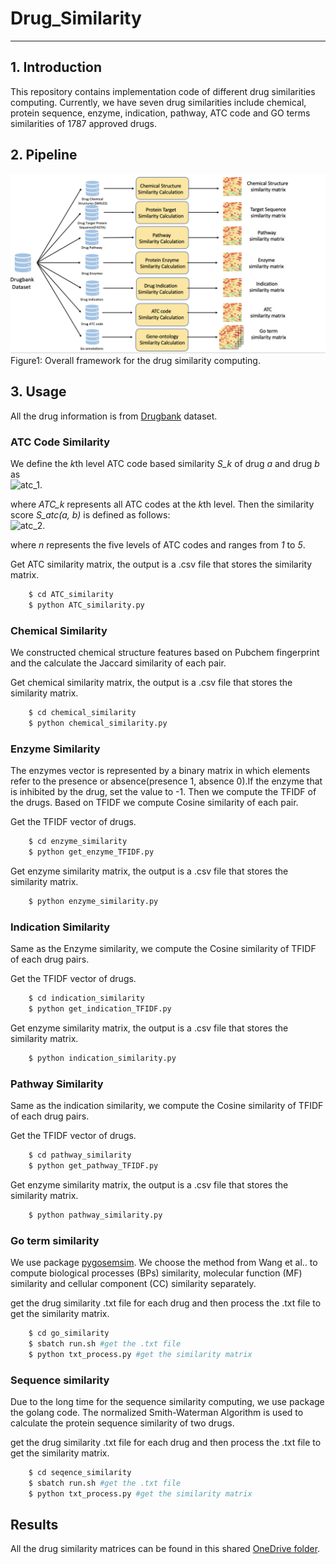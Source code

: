 # Drug_Similarity
------------------
## 1. Introduction
This repository contains implementation code of different drug similarities computing. Currently, we have seven drug similarities include chemical, protein sequence, enzyme, indication, pathway, ATC code and GO terms similarities of 1787 approved drugs.

## 2. Pipeline

![alt text](pipeline.png "Pipeline")
Figure1: Overall framework for the drug similarity computing.
## 3. Usage
All the drug information is from [Drugbank](https://www.drugbank.ca) dataset. 
### ATC Code Similarity 
We define the *k*th level ATC code based similarity *S_k* of drug *a* and drug *b* as      
![atc_1](https://latex.codecogs.com/svg.image?S_k(a,b)=\frac{ATC_k(a)\cap&space;ATC_k(b)}{ATC_k(a)\cup&space;ATC_k(b)}). 

where *ATC_k* represents all ATC codes at the *k*th level. Then the similarity score *S_atc(a, b)* is defined as follows:  
![atc_2](https://latex.codecogs.com/svg.image?S_{atc}(a,b)=\frac{\sum\limits_{k=1}^{n}S_k(a,b)}{n}&space;). 

where *n* represents the five levels of ATC codes and ranges from *1* to *5*.   

Get ATC similarity matrix, the output is a .csv file that stores the similarity matrix.   
```sh
    $ cd ATC_similarity
    $ python ATC_similarity.py
```

### Chemical Similarity
We constructed chemical structure features based on Pubchem fingerprint and the calculate the Jaccard similarity of each pair.

Get chemical similarity matrix, the output is a .csv file that stores the similarity matrix.   
```sh
    $ cd chemical_similarity
    $ python chemical_similarity.py
```

### Enzyme Similarity
The enzymes vector is represented by a binary matrix in which elements refer to the presence or absence(presence 1, absence 0).If the enzyme that is inhibited by the drug, set the value to -1. Then we compute the TFIDF of the drugs. Based on TFIDF we compute Cosine similarity of each pair.

Get the TFIDF vector of drugs. 
```sh
    $ cd enzyme_similarity
    $ python get_enzyme_TFIDF.py
```
Get enzyme similarity matrix, the output is a .csv file that stores the similarity matrix.   
```sh
    $ python enzyme_similarity.py
```


### Indication Similarity
Same as the Enzyme similarity, we compute the Cosine similarity of TFIDF of each drug pairs.

Get the TFIDF vector of drugs. 
```sh
    $ cd indication_similarity
    $ python get_indication_TFIDF.py
```
Get enzyme similarity matrix, the output is a .csv file that stores the similarity matrix.   
```sh
    $ python indication_similarity.py
```


### Pathway Similarity
Same as the indication similarity, we compute the Cosine similarity of TFIDF of each drug pairs.

Get the TFIDF vector of drugs. 
```sh
    $ cd pathway_similarity
    $ python get_pathway_TFIDF.py
```
Get enzyme similarity matrix, the output is a .csv file that stores the similarity matrix.   
```sh
    $ python pathway_similarity.py
```


### Go term similarity
We use package [pygosemsim](https://github.com/mojaie/pygosemsim). We choose the method from Wang et al.. to compute biological processes (BPs) similarity, molecular function (MF) similarity and cellular component (CC) similarity separately.

get the drug similarity .txt file for each drug and then process the .txt file to get the similarity matrix.
```sh
    $ cd go_similarity
    $ sbatch run.sh #get the .txt file
    $ python txt_process.py #get the similarity matrix
```


### Sequence similarity
Due to the long time for the sequence similarity computing, we use package the golang code. The normalized Smith-Waterman Algorithm is used to calculate the protein sequence similarity of two drugs.  

get the drug similarity .txt file for each drug and then process the .txt file to get the similarity matrix.
```sh
    $ cd seqence_similarity
    $ sbatch run.sh #get the .txt file
    $ python txt_process.py #get the similarity matrix
```

## Results

All the drug similarity matrices can be found in this shared [OneDrive folder](https://buckeyemailosu-my.sharepoint.com/:f:/g/personal/zhang_10631_osu_edu/EtNaiTLV3OZBobXV5MHwMWEBU6tfJ-2eOvt6-4JmPIJkOw?e=ngo7WC).
